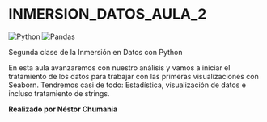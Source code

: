 # INMERSION_DATOS_AULA_2

 ![Python](https://img.shields.io/badge/python-3670A0?style=for-the-badge&logo=python&logoColor=ffdd54)
 ![Pandas](https://img.shields.io/badge/pandas-%23150458.svg?style=for-the-badge&logo=pandas&logoColor=white) 

Segunda clase de la Inmersión en Datos con Python

En esta aula avanzaremos con nuestro análisis y vamos a iniciar el tratamiento de los datos para trabajar con las primeras visualizaciones con Seaborn. Tendremos casi de todo: Estadística, visualización de datos e incluso tratamiento de strings.

**Realizado por Néstor Chumania**

